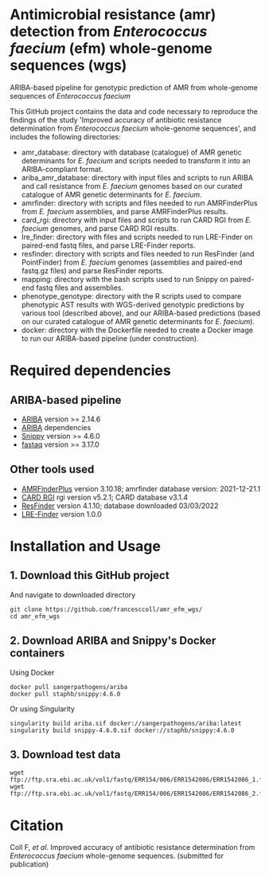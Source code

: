 # Antimicrobial resistance (amr) detection from *Enterococcus faecium* (efm) whole-genome sequences (wgs)
ARIBA-based pipeline for genotypic prediction of AMR from whole-genome sequences of *Enterococcus faecium*

This GitHub project contains the data and code necessary to reproduce the findings of the study 'Improved accuracy of antibiotic resistance determination from *Enterococcus faecium* whole-genome sequences', and includes the following directories:
* amr_database: directory with database (catalogue) of AMR genetic determinants for *E. faecium* and scripts needed to transform it into an ARIBA-compliant format.
* ariba_amr_database: directory with input files and scripts to run ARIBA and call resistance from *E. faecium* genomes based on our curated catalogue of AMR genetic determinants for *E. faecium*.
* amrfinder: directory with scripts and files needed to run AMRFinderPlus from *E. faecium* assemblies, and parse AMRFinderPlus results.
* card_rgi: directory with input files and scripts to run CARD RGI from *E. faecium* genomes, and parse CARD RGI results.
* lre_finder: directory with files and scripts needed to run LRE-Finder on paired-end fastq files, and parse LRE-Finder reports.
* resfinder: directory with scripts and files needed to run ResFinder (and PointFinder) from *E. faecium* genomes (assemblies and paired-end fastq.gz files) and parse ResFinder reports.
* mapping: directory with the bash scripts used to run Snippy on paired-end fastq files and assemblies.
* phenotype_genotype: directory with the R scripts used to compare phenotypic AST results with WGS-derived genotypic predictions by various tool (described above), and our ARIBA-based predictions (based on our curated catalogue of AMR genetic determinants for *E. faecium*).
* docker: directory with the Dockerfile needed to create a Docker image to run our ARIBA-based pipeline (under construction).

# Required dependencies

## ARIBA-based pipeline

* [ARIBA](https://github.com/sanger-pathogens/ariba) version >= 2.14.6
* [ARIBA](https://github.com/sanger-pathogens/ariba#required-dependencies) dependencies
* [Snippy](https://github.com/tseemann/snippy) version >= 4.6.0
* [fastaq](https://github.com/sanger-pathogens/Fastaq) version >= 3.17.0

## Other tools used
* [AMRFinderPlus](https://www.ncbi.nlm.nih.gov/pathogens/antimicrobial-resistance/AMRFinder/) version 3.10.18; amrfinder database version: 2021-12-21.1
* [CARD RGI](https://github.com/arpcard/rgi) rgi version v5.2.1; CARD database v3.1.4
* [ResFinder](https://bitbucket.org/genomicepidemiology/resfinder/src/master/) version 4.1.10; database downloaded 03/03/2022
* [LRE-Finder](https://bitbucket.org/genomicepidemiology/lre-finder/src/master/) version 1.0.0

# Installation and Usage

## 1. Download this GitHub project
And navigate to downloaded directory
```console
git clone https://github.com/francesccoll/amr_efm_wgs/
cd amr_efm_wgs
```

## 2. Download ARIBA and Snippy's Docker containers

Using Docker
```console
docker pull sangerpathogens/ariba
docker pull staphb/snippy:4.6.0
```

Or using Singularity
```console
singularity build ariba.sif docker://sangerpathogens/ariba:latest
singularity build snippy-4.6.0.sif docker://staphb/snippy:4.6.0
```

## 3. Download test data
```console
wget ftp://ftp.sra.ebi.ac.uk/vol1/fastq/ERR154/006/ERR1542086/ERR1542086_1.fastq.gz
wget ftp://ftp.sra.ebi.ac.uk/vol1/fastq/ERR154/006/ERR1542086/ERR1542086_2.fastq.gz
```




# Citation

Coll F, *et al.* Improved accuracy of antibiotic resistance determination from *Enterococcus faecium* whole-genome sequences. (submitted for publication)
